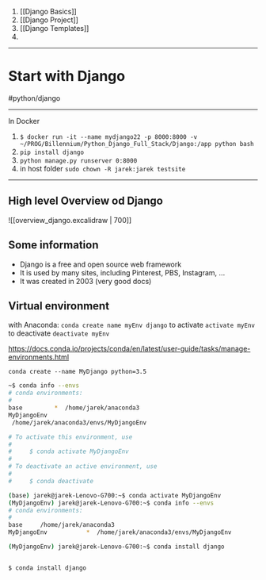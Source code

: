 1. [[Django Basics]]
2. [[Django Project]]
3. [[Django Templates]]
4. 


---

# Start with Django
#python/django 

---
In Docker
1. `$ docker run -it --name mydjango22 -p 8000:8000 -v ~/PROG/Billennium/Python_Django_Full_Stack/Django:/app python bash`
2. `pip install django`
3. `python manage.py runserver 0:8000`
4. in host folder `sudo chown -R jarek:jarek testsite`



----
## High level Overview od Django

![[overview_django.excalidraw | 700]]

## Some information
- Django is a free and open source web framework
- It is used by many sites, including Pinterest, PBS, Instagram, ...
- It was created in 2003 (very good docs)


## Virtual environment
with Anaconda:
`conda create name myEnv django` 
to activate `activate myEnv`
to deactivate `deactivate myEnv`

https://docs.conda.io/projects/conda/en/latest/user-guide/tasks/manage-environments.html


`conda create --name MyDjango python=3.5`

```bash
~$ conda info --envs
# conda environments:
#
base         *  /home/jarek/anaconda3
MyDjangoEnv 
 /home/jarek/anaconda3/envs/MyDjangoEnv

```

```bash
# To activate this environment, use
#
#     $ conda activate MyDjangoEnv
#
# To deactivate an active environment, use
#
#     $ conda deactivate

```

```bash
(base) jarek@jarek-Lenovo-G700:~$ conda activate MyDjangoEnv
(MyDjangoEnv) jarek@jarek-Lenovo-G700:~$ conda info --envs
# conda environments:
#
base     /home/jarek/anaconda3
MyDjangoEnv           *  /home/jarek/anaconda3/envs/MyDjangoEnv

(MyDjangoEnv) jarek@jarek-Lenovo-G700:~$ conda install django


$ conda install django
```










